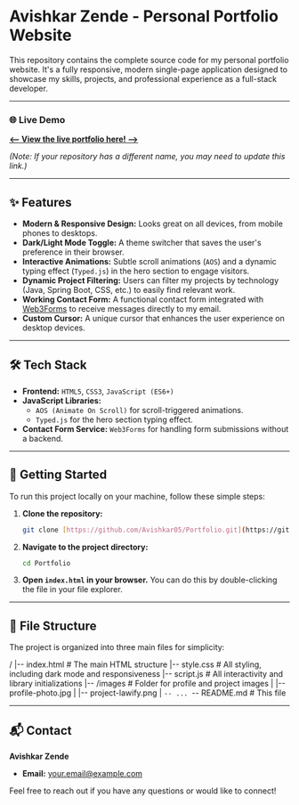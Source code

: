 # Avishkar Zende - Personal Portfolio Website

This repository contains the complete source code for my personal portfolio website. It's a fully responsive, modern single-page application designed to showcase my skills, projects, and professional experience as a full-stack developer.

---

### 🌐 **Live Demo**

[**<-- View the live portfolio here! -->**](https://avishkar05.github.io/My_Portfolio/)

*(Note: If your repository has a different name, you may need to update this link.)*

---

## ✨ Features

- **Modern & Responsive Design:** Looks great on all devices, from mobile phones to desktops.
- **Dark/Light Mode Toggle:** A theme switcher that saves the user's preference in their browser.
- **Interactive Animations:** Subtle scroll animations (`AOS`) and a dynamic typing effect (`Typed.js`) in the hero section to engage visitors.
- **Dynamic Project Filtering:** Users can filter my projects by technology (Java, Spring Boot, CSS, etc.) to easily find relevant work.
- **Working Contact Form:** A functional contact form integrated with [Web3Forms](httpsis://web3forms.com) to receive messages directly to my email.
- **Custom Cursor:** A unique cursor that enhances the user experience on desktop devices.

---

## 🛠️ Tech Stack

- **Frontend:** `HTML5`, `CSS3`, `JavaScript (ES6+)`
- **JavaScript Libraries:**
  - `AOS (Animate On Scroll)` for scroll-triggered animations.
  - `Typed.js` for the hero section typing effect.
- **Contact Form Service:** `Web3Forms` for handling form submissions without a backend.

---

## 🚀 Getting Started

To run this project locally on your machine, follow these simple steps:

1.  **Clone the repository:**
    ```bash
    git clone [https://github.com/Avishkar05/Portfolio.git](https://github.com/Avishkar05/Portfolio.git)
    ```

2.  **Navigate to the project directory:**
    ```bash
    cd Portfolio
    ```

3.  **Open `index.html` in your browser.**
    You can do this by double-clicking the file in your file explorer.

---

## 📂 File Structure

The project is organized into three main files for simplicity:

/
|-- index.html          # The main HTML structure
|-- style.css           # All styling, including dark mode and responsiveness
|-- script.js           # All interactivity and library initializations
|-- /images             # Folder for profile and project images
|   |-- profile-photo.jpg
|   |-- project-lawify.png
|   `-- ...
`-- README.md           # This file

---

## 📬 Contact

**Avishkar Zende**

- **Email:** [your.email@example.com](avishkarzende505@gmail.com)

Feel free to reach out if you have any questions or would like to connect!

